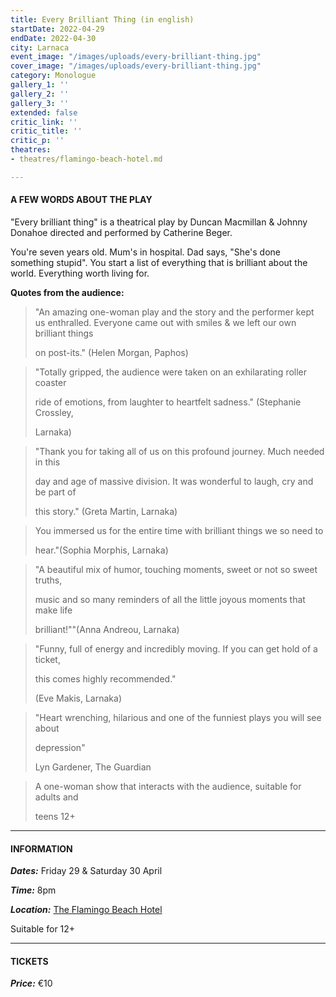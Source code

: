 ```yaml
---
title: Every Brilliant Thing (in english)
startDate: 2022-04-29
endDate: 2022-04-30
city: Larnaca
event_image: "/images/uploads/every-brilliant-thing.jpg"
cover_image: "/images/uploads/every-brilliant-thing.jpg"
category: Monologue
gallery_1: ''
gallery_2: ''
gallery_3: ''
extended: false
critic_link: ''
critic_title: ''
critic_p: ''
theatres:
- theatres/flamingo-beach-hotel.md

---
```

#### A FEW WORDS ABOUT THE PLAY

"Every brilliant thing" is a theatrical play by Duncan Macmillan & Johnny Donahoe directed and performed by Catherine Beger.

You're seven years old. Mum's in hospital. Dad says, "She's done something stupid". You start a list of everything that is brilliant about the world. Everything worth living for.

**Quotes from the audience:**

> "An amazing one-woman play and the story and the performer kept us enthralled. Everyone came out with smiles & we left our own brilliant things
>
> on post-its." (Helen Morgan, Paphos)

> "Totally gripped, the audience were taken on an exhilarating roller coaster
>
> ride of emotions, from laughter to heartfelt sadness." (Stephanie Crossley,
>
> Larnaka)

> "Thank you for taking all of us on this profound journey. Much needed in this
>
> day and age of massive division. It was wonderful to laugh, cry and be part of
>
> this story." (Greta Martin, Larnaka)

> You immersed us for the entire time with brilliant things we so need to
>
> hear."(Sophia Morphis, Larnaka)

> "A beautiful mix of humor, touching moments, sweet or not so sweet truths,
>
> music and so many reminders of all the little joyous moments that make life
>
> brilliant!""(Anna Andreou, Larnaka)

> "Funny, full of energy and incredibly moving. If you can get hold of a ticket,
>
> this comes highly recommended."
>
> (Eve Makis, Larnaka)

> "Heart wrenching, hilarious and one of the funniest plays you will see about
>
> depression"
>
> Lyn Gardener, The Guardian

> A one-woman show that interacts with the audience, suitable for adults and
>
> teens 12+

***

#### INFORMATION

**_Dates:_** Friday 29 & Saturday 30 April

**_Time:_** 8pm

**_Location:_** [The Flamingo Beach Hotel](https://www.google.com/maps/place/Flamingo+Beach+Hotel/@34.893684,33.6361113,17z/data=!3m1!4b1!4m8!3m7!1s0x14e082c25cb76219:0x98d4480176d9b4e!5m2!4m1!1i2!8m2!3d34.893684!4d33.6383 "The Flamingo Beach Hotel")

Suitable for 12+

***

#### TICKETS

**_Price:_** €10